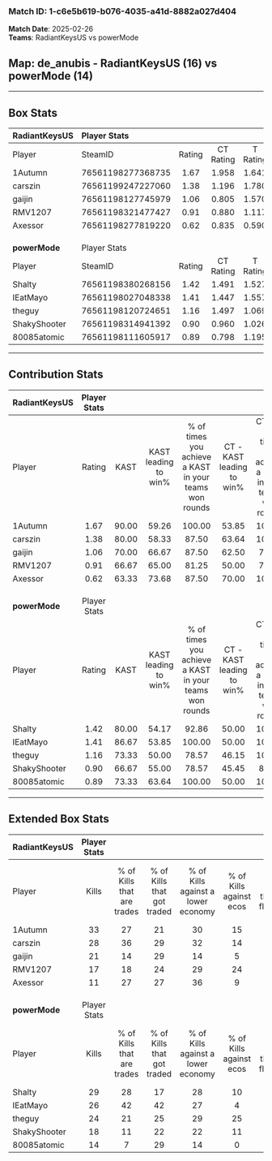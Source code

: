 ### Match ID: 1-c6e5b619-b076-4035-a41d-8882a027d404  
**Match Date**: 2025-02-26  
**Teams**: RadiantKeysUS vs powerMode  

## **Map**: de_anubis - RadiantKeysUS (16) vs powerMode (14)  
---  

## Box Stats  

| **RadiantKeysUS** | Player Stats      |        |           |          |       |       |       |         |        |      |     |
| :- | :- | :-: | :-: | :-: | :-: | :-: | :-: | :-: | :-: | :-: | :-: |
| Player            | SteamID           | Rating | CT Rating | T Rating | KAST  |  ADR  | Kills | Assists | Deaths | K/D  | HS% |
| 1Autumn           | 76561198277368735 |  1.67  |   1.958   |  1.641   | 90.00 | 111.0 |  33   |    7    |   21   | 1.57 | 18  |
| carszin           | 76561199247227060 |  1.38  |   1.196   |  1.780   | 80.00 | 91.4  |  28   |    8    |   22   | 1.27 | 39  |
| gaijin            | 76561198127745979 |  1.06  |   0.805   |  1.570   | 70.00 | 89.1  |  21   |   13    |   25   | 0.84 | 47  |
| RMV1207           | 76561198321477427 |  0.91  |   0.880   |  1.117   | 66.67 | 68.9  |  17   |    7    |   21   | 0.81 | 23  |
| Axessor           | 76561198277819220 |  0.62  |   0.835   |  0.590   | 63.33 | 47.1  |  11   |    7    |   22   | 0.50 | 45  |
|                   |                   |        |           |          |       |       |       |         |        |      |     |
|                   |                   |        |           |          |       |       |       |         |        |      |     |
|                   |                   |        |           |          |       |       |       |         |        |      |     |
| **powerMode**     | Player Stats      |        |           |          |       |       |       |         |        |      |     |
| Player            | SteamID           | Rating | CT Rating | T Rating | KAST  |  ADR  | Kills | Assists | Deaths | K/D  | HS% |
| Shalty            | 76561198380268156 |  1.42  |   1.491   |  1.527   | 80.00 | 90.3  |  29   |    7    |   21   | 1.38 | 44  |
| IEatMayo          | 76561198027048338 |  1.41  |   1.447   |  1.557   | 86.67 | 99.0  |  26   |   13    |   22   | 1.18 | 26  |
| theguy            | 76561198120724651 |  1.16  |   1.497   |  1.069   | 73.33 | 85.5  |  24   |    7    |   24   | 1.00 | 37  |
| ShakyShooter      | 76561198314941392 |  0.90  |   0.960   |  1.026   | 66.67 | 70.2  |  18   |    6    |   23   | 0.78 | 50  |
| 80085atomic       | 76561198111605917 |  0.89  |   0.798   |  1.195   | 73.33 | 66.0  |  14   |   10    |   20   | 0.70 | 64  |
---  

## Contribution Stats  

| **RadiantKeysUS** | Player Stats |       |                      |                                                        |                           |                                                             |                          |                                                            |
| :- | :-: | :-: | :-: | :-: | :-: | :-: | :-: | :-: |
| Player            |    Rating    | KAST  | KAST leading to win% | % of times you achieve a KAST in your teams won rounds | CT - KAST leading to win% | CT - % of times you achieve a KAST in your teams won rounds | T - KAST leading to win% | T - % of times you achieve a KAST in your teams won rounds |
| 1Autumn           |     1.67     | 90.00 |        59.26         |                         100.00                         |           53.85           |                           100.00                            |          64.29           |                           100.00                           |
| carszin           |     1.38     | 80.00 |        58.33         |                         87.50                          |           63.64           |                           100.00                            |          53.85           |                           77.78                            |
| gaijin            |     1.06     | 70.00 |        66.67         |                         87.50                          |           62.50           |                            71.43                            |          69.23           |                           100.00                           |
| RMV1207           |     0.91     | 66.67 |        65.00         |                         81.25                          |           50.00           |                            71.43                            |          80.00           |                           88.89                            |
| Axessor           |     0.62     | 63.33 |        73.68         |                         87.50                          |           70.00           |                           100.00                            |          77.78           |                           77.78                            |
|                   |              |       |                      |                                                        |                           |                                                             |                          |                                                            |
|                   |              |       |                      |                                                        |                           |                                                             |                          |                                                            |
|                   |              |       |                      |                                                        |                           |                                                             |                          |                                                            |
| **powerMode**     | Player Stats |       |                      |                                                        |                           |                                                             |                          |                                                            |
| Player            |    Rating    | KAST  | KAST leading to win% | % of times you achieve a KAST in your teams won rounds | CT - KAST leading to win% | CT - % of times you achieve a KAST in your teams won rounds | T - KAST leading to win% | T - % of times you achieve a KAST in your teams won rounds |
| Shalty            |     1.42     | 80.00 |        54.17         |                         92.86                          |           50.00           |                           100.00                            |          58.33           |                           87.50                            |
| IEatMayo          |     1.41     | 86.67 |        53.85         |                         100.00                         |           50.00           |                           100.00                            |          57.14           |                           100.00                           |
| theguy            |     1.16     | 73.33 |        50.00         |                         78.57                          |           46.15           |                           100.00                            |          55.56           |                           62.50                            |
| ShakyShooter      |     0.90     | 66.67 |        55.00         |                         78.57                          |           45.45           |                            83.33                            |          66.67           |                           75.00                            |
| 80085atomic       |     0.89     | 73.33 |        63.64         |                         100.00                         |           50.00           |                           100.00                            |          80.00           |                           100.00                           |
---  

## Extended Box Stats  

| **RadiantKeysUS** | Player Stats |                            |                            |                                    |                         |                              |                                 |        |                             |                                     |                          |                               |                            |
| :- | :-: | :-: | :-: | :-: | :-: | :-: | :-: | :-: | :-: | :-: | :-: | :-: | :-: |
| Player            |    Kills     | % of Kills that are trades | % of Kills that got traded | % of Kills against a lower economy | % of Kills against ecos | % of Kills that are flawless | % of Kills that are close duels | Deaths | % of Deaths that get traded | % of Deaths against a lower economy | % of Deaths against ecos | % of Deaths that are flawless | % of Deaths that are close |
| 1Autumn           |      33      |             27             |             21             |                 30                 |           15            |              82              |                3                |   21   |             33              |                 19                  |            5             |              86               |             0              |
| carszin           |      28      |             36             |             29             |                 32                 |           14            |              50              |                4                |   22   |             27              |                 23                  |            9             |              50               |             5              |
| gaijin            |      21      |             14             |             29             |                 14                 |            5            |              48              |                0                |   25   |             28              |                 20                  |            8             |              64               |             12             |
| RMV1207           |      17      |             18             |             24             |                 29                 |           24            |              47              |                6                |   21   |             24              |                 19                  |            10            |              67               |             0              |
| Axessor           |      11      |             27             |             27             |                 36                 |            9            |              45              |                9                |   22   |             23              |                 18                  |            5             |              59               |             5              |
|                   |              |                            |                            |                                    |                         |                              |                                 |        |                             |                                     |                          |                               |                            |
|                   |              |                            |                            |                                    |                         |                              |                                 |        |                             |                                     |                          |                               |                            |
|                   |              |                            |                            |                                    |                         |                              |                                 |        |                             |                                     |                          |                               |                            |
| **powerMode**     | Player Stats |                            |                            |                                    |                         |                              |                                 |        |                             |                                     |                          |                               |                            |
| Player            |    Kills     | % of Kills that are trades | % of Kills that got traded | % of Kills against a lower economy | % of Kills against ecos | % of Kills that are flawless | % of Kills that are close duels | Deaths | % of Deaths that get traded | % of Deaths against a lower economy | % of Deaths against ecos | % of Deaths that are flawless | % of Deaths that are close |
| Shalty            |      29      |             28             |             17             |                 28                 |           10            |              66              |                7                |   21   |             24              |                 10                  |            5             |              71               |             5              |
| IEatMayo          |      26      |             42             |             42             |                 27                 |            4            |              65              |                4                |   22   |             23              |                 14                  |            5             |              45               |             9              |
| theguy            |      24      |             21             |             25             |                 29                 |           25            |              63              |                4                |   24   |             29              |                 17                  |            4             |              58               |             0              |
| ShakyShooter      |      18      |             11             |             22             |                 22                 |           11            |              61              |                6                |   23   |             22              |                 26                  |            9             |              74               |             0              |
| 80085atomic       |      14      |             7              |             29             |                 14                 |            0            |              71              |                0                |   20   |             30              |                 15                  |            5             |              40               |             5              |
